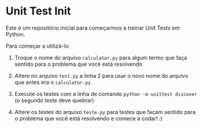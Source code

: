 # Unit Test Init

Este é um repositório inicial para começarmos a treinar Unit Tests em Python.

Para começar a utilizá-lo:

1. Troque o nome do arquivo `calculator.py` para algum termo que faça sentido para o problema que você está resolvendo

2. Altere no arquivo `test.py` a linha 2 para usar o novo nome do arquivo que antes era o `calculator.py`

3. Execute os testes com a linha de comando `python -m unittest discover` (o segundo teste deve quebrar)

4. Altere os testes do arquivo `teste.py` para testes que façam sentido para o problema que você está resolvendo e comece a codar! :)

